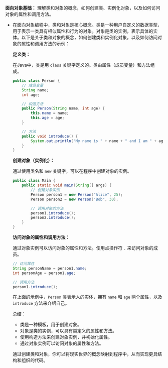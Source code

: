 **面向对象基础：** 理解类和对象的概念，如何创建类、实例化对象，以及如何访问对象的属性和调用方法。

- 在面向对象编程中，类和对象是核心概念。类是一种用户自定义的数据类型，用于表示一类具有相似属性和行为的对象。对象是类的实例，表示具体的实体。以下是关于类和对象的概念，如何创建类和实例化对象，以及如何访问对象的属性和调用方法的示例：

  **定义类：**

  在Java中，类是用 `class` 关键字定义的。类由属性（成员变量）和方法组成。

  ```java
  public class Person {
      // 成员变量
      String name;
      int age;
  
      // 构造方法
      public Person(String name, int age) {
          this.name = name;
          this.age = age;
      }
  
      // 方法
      public void introduce() {
          System.out.println("My name is " + name + " and I am " + age + " years old.");
      }
  }
  ```

  **创建对象（实例化）：**

  通过使用类名和 `new` 关键字，可以在程序中创建对象的实例。

  ```java
  public class Main {
      public static void main(String[] args) {
          // 创建对象实例
          Person person1 = new Person("Alice", 25);
          Person person2 = new Person("Bob", 30);
  
          // 调用对象的方法
          person1.introduce();
          person2.introduce();
      }
  }
  ```

  **访问对象的属性和调用方法：**

  通过对象实例可以访问对象的属性和方法。使用点操作符 `.` 来访问对象的成员。

  ```java
  // 访问属性
  String personName = person1.name;
  int personAge = person1.age;
  
  // 调用方法
  person1.introduce();
  ```

  在上面的示例中，`Person` 类表示人的实体，拥有 `name` 和 `age` 两个属性，以及 `introduce` 方法来介绍自己。

  总结：

  - 类是一种模板，用于创建对象。
  - 对象是类的实例，可以具有类定义的属性和方法。
  - 使用构造方法来创建对象实例，并初始化属性。
  - 通过对象实例可以访问对象的属性和方法。

  通过创建类和对象，你可以将现实世界的概念映射到程序中，从而实现更具结构和组织的代码。